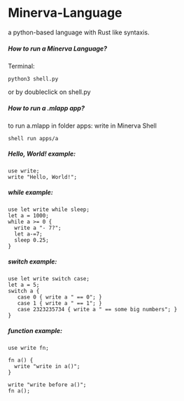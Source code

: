# Minerva-Language
a python-based language with Rust like syntaxis.

##### How to run a Minerva Language?
Terminal:
```
python3 shell.py
```
or by doubleclick on shell.py

##### How to run a .mlapp app?
to run a.mlapp in folder apps:
write in Minerva Shell
```
shell run apps/a
```

##### Hello, World! example:
```
use write;
write "Hello, World!";
```

##### while example:
```
use let write while sleep;
let a = 1000;
while a >= 0 {
  write a "- 7?";
  let a-=7;
  sleep 0.25;
}
```

##### switch example:
```
use let write switch case;
let a = 5;
switch a {
   case 0 { write a " == 0"; }
   case 1 { write a " == 1"; }
   case 2323235734 { write a " == some big numbers"; }
}
```

##### function example:
```
use write fn;

fn a() {
  write "write in a()";
}

write "write before a()";
fn a();
```
